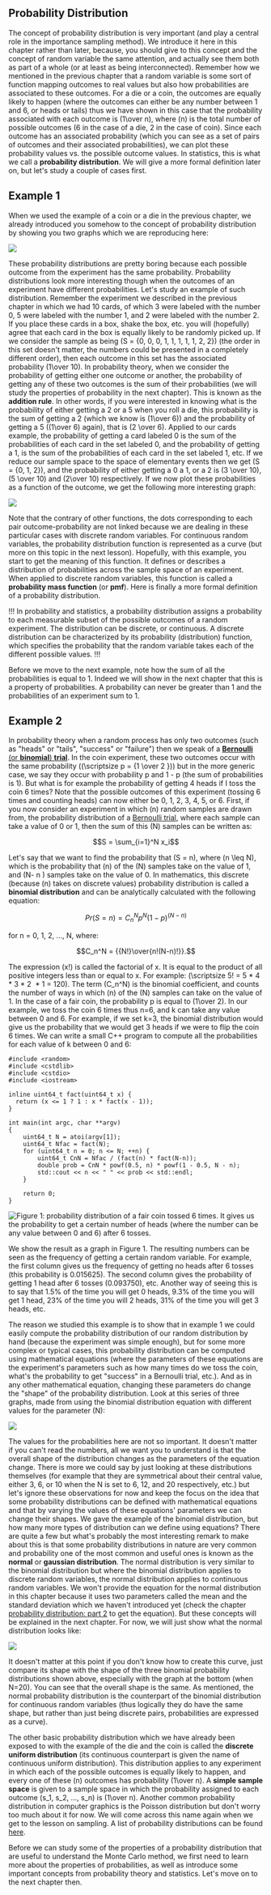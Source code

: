 ## Probability Distribution

The concept of probability distribution is very important (and play a central role in the importance sampling method). We introduce it here in this chapter rather than later, because, you should give to this concept and the concept of random variable the same attention, and actually see them both as part of a whole (or at least as being interconnected). Remember how we mentioned in the previous chapter that a random variable is some sort of function mapping outcomes to real values but also how probabilities are associated to these outcomes. For a die or a coin, the outcomes are equally likely to happen (where the outcomes can either be any number between 1 and 6, or heads or tails) thus we have shown in this case that the probability associated with each outcome is \(1\over n\), where \(n\) is the total number of possible outcomes (6 in the case of a die, 2 in the case of coin). Since each outcome has an associated probability (which you can see as a set of pairs of outcomes and their associated probabilities), we can plot these probability values vs. the possible outcome values. In statistics, this is what we call a **probability distribution**. We will give a more formal definition later on, but let's study a couple of cases first.

## Example 1

When we used the example of a coin or a die in the previous chapter, we already introduced you somehow to the concept of probability distribution by showing you two graphs which we are reproducing here:

![](/images/monte-carlo-methods/prob1.png?)

These probability distributions are pretty boring because each possible outcome from the experiment has the same probability. Probability distributions look more interesting though when the outcomes of an experiment have different probabilities. Let's study an example of such distribution. Remember the experiment we described in the previous chapter in which we had 10 cards, of which 3 were labeled with the number 0, 5 were labeled with the number 1, and 2 were labeled with the number 2. If you place these cards in a box, shake the box, etc. you will (hopefully) agree that each card in the box is equally likely to be randomly picked up. If we consider the sample as being \(S = \{0, 0, 0, 1, 1, 1, 1, 1, 2, 2\}\) (the order in this set doesn't matter, the numbers could be presented in a completely different order), then each outcome in this set has the associated probability \(1\over 10\). In probability theory, when we consider the probability of getting either one outcome or another, the probability of getting any of these two outcomes is the sum of their probabilities (we will study the properties of probability in the next chapter). This is known as the **addition rule**. In other words, if you were interested in knowing what is the probability of either getting a 2 or a 5 when you roll a die, this probability is the sum of getting a 2 (which we know is \(1\over 6\)) and the probability of getting a 5 (\(1\over 6\) again), that is \(2 \over 6\). Applied to our cards example, the probability of getting a card labeled 0 is the sum of the probabilities of each card in the set labeled 0, and the probability of getting a 1, is the sum of the probabilities of each card in the set labeled 1, etc. If we reduce our sample space to the space of elementary events then we get \(S = \{0, 1, 2\}\), and the probability of either getting a 0 a 1, or a 2 is \(3 \over 10\), \(5 \over 10\) and \(2\over 10\) respectively. If we now plot these probabilities as a function of the outcome, we get the following more interesting graph:

![](/images/monte-carlo-methods/prob2.png?)

Note that the contrary of other functions, the dots corresponding to each pair outcome-probability are not linked because we are dealing in these particular cases with discrete random variables. For continuous random variables, the probability distribution function is represented as a curve (but more on this topic in the next lesson). Hopefully, with this example, you start to get the meaning of this function. It defines or describes a distribution of probabilities across the sample space of an experiment. When applied to discrete random variables, this function is called a **probability mass function** (or **pmf**). Here is finally a more formal definition of a probability distribution.

!!!
In probability and statistics, a probability distribution assigns a probability to each measurable subset of the possible outcomes of a random experiment. The distribution can be discrete, or continuous. A discrete distribution can be characterized by its probability (distribution) function, which specifies the probability that the random variable takes each of the different possible values.
!!!

Before we move to the next example, note how the sum of all the probabilities is equal to 1. Indeed we will show in the next chapter that this is a property of probabilities. A probability can never be greater than 1 and the probabilities of an experiment sum to 1.

## Example 2

In probability theory when a random process has only two outcomes (such as "heads" or "tails", "success" or "failure") then we speak of a [**Bernoulli** (or **binomial**) **trial**](http://en.wikipedia.org/wiki/Bernoulli_trials). In the coin experiment, these two outcomes occur with the same probability (\(\scriptsize p = {1 \over 2 }\)) but in the more generic case, we say they occur with probability p and 1 - p (the sum of probabilities is 1). But what is for example the probability of getting 4 heads if I toss the coin 6 times? Note that the possible outcomes of this experiment (tossing 6 times and counting heads) can now either be 0, 1, 2, 3, 4, 5, or 6. First, if you now consider an experiment in which \(n\) random samples are drawn from, the probability distribution of a [Bernoulli trial](http://en.wikipedia.org/wiki/Bernoulli_trials), where each sample can take a value of 0 or 1, then the sum of this \(N\) samples can be written as:

$$S = \sum_{i=1}^N x_i$$

Let's say that we want to find the probability that \(S = n\), where \(n \leq N\), which is the probability that \(n\) of the \(N\) samples take on the value of 1, and \(N- n \) samples take on the value of 0\. In mathematics, this discrete (because \(n\) takes on discrete values) probability distribution is called a **binomial distribution** and can be analytically calculated with the following equation:

$$Pr(S = n) = C_n^N p^N(1-p)^{(N-n)}$$

for n = 0, 1, 2, ..., N, where:

$$C_n^N = {{N!}\over{n!(N-n)!}}.$$

The expression \(x!\) is called the factorial of x. It is equal to the product of all positive integers less than or equal to x. For example: \(\scriptsize 5! = 5 * 4 * 3 * 2  * 1 = 120\). The term \(C_n^N\) is the binomial coefficient, and counts the number of ways in which \(n\) of the \(N\) samples can take on the value of 1. In the case of a fair coin, the probability p is equal to \(1\over 2\). In our example, we toss the coin 6 times thus n=6, and k can take any value between 0 and 6\. For example, if we set k=3, the binomial distribution would give us the probability that we would get 3 heads if we were to flip the coin 6 times. We can write a small C++ program to compute all the probabilities for each value of k between 0 and 6:

```
#include <random> 
#include <cstdlib> 
#include <cstdio> 
#include <iostream> 
 
inline uint64_t fact(uint64_t x) { 
  return (x <= 1 ? 1 : x * fact(x - 1)); 
} 
 
int main(int argc, char **argv) 
{ 
    uint64_t N = atoi(argv[1]); 
    uint64_t Nfac = fact(N); 
    for (uint64_t n = 0; n <= N; ++n) { 
        uint64_t CnN = Nfac / (fact(n) * fact(N-n)); 
        double prob = CnN * powf(0.5, n) * powf(1 - 0.5, N - n); 
        std::cout << n << " " << prob << std::endl; 
    } 
 
    return 0; 
} 
```

![Figure 1: probability distribution of a fair coin tossed 6 times. It gives us the probability to get a certain number of heads (where the number can be any value between 0 and 6) after 6 tosses.](/images/monte-carlo-methods/binomial.png?)

We show the result as a graph in Figure 1. The resulting numbers can be seen as the frequency of getting a certain random variable. For example, the first column gives us the frequency of getting no heads after 6 tosses (this probability is 0.015625). The second column gives the probability of getting 1 head after 6 tosses (0.093750), etc. Another way of seeing this is to say that 1.5% of the time you will get 0 heads, 9.3% of the time you will get 1 head, 23% of the time you will 2 heads, 31% of the time you will get 3 heads, etc.

The reason we studied this example is to show that in example 1 we could easily compute the probability distribution of our random distribution by hand (because the experiment was simple enough), but for some more complex or typical cases, this probability distribution can be computed using mathematical equations (where the parameters of these equations are the experiment's parameters such as how many times do we toss the coin, what's the probability to get "success" in a Bernoulli trial, etc.). And as in any other mathematical equation, changing these parameters do change the "shape" of the probability distribution. Look at this series of three graphs, made from using the binomial distribution equation with different values for the parameter \(N\):

![](/images/monte-carlo-methods/binomial2.png?)

The values for the probabilities here are not so important. It doesn't matter if you can't read the numbers, all we want you to understand is that the overall shape of the distribution changes as the parameters of the equation change. There is more we could say by just looking at these distributions themselves (for example that they are symmetrical about their central value, either 3, 6, or 10 when the N is set to 6, 12, and 20 respectively, etc.) but let's ignore these observations for now and keep the focus on the idea that some probability distributions can be defined with mathematical equations and that by varying the values of these equations' parameters we can change their shapes. We gave the example of the binomial distribution, but how many more types of distribution can we define using equations? There are quite a few but what's probably the most interesting remark to make about this is that some probability distributions in nature are very common and probability one of the most common and useful ones is known as the **normal** or **gaussian distribution**. The normal distribution is very similar to the binomial distribution but where the binomial distribution applies to discrete random variables, the normal distribution applies to continuous random variables. We won't provide the equation for the normal distribution in this chapter because it uses two parameters called the mean and the standard deviation which we haven't introduced yet (check the chapter [probability distribution: part 2](/lessons/mathematics-physics-for-computer-graphics/monte-carlo-methods-mathematical-foundations/probability-distribution-part2) to get the equation). But these concepts will be explained in the next chapter. For now, we will just show what the normal distribution looks like:

![](/images/monte-carlo-methods/normaldistribution.png?)

It doesn't matter at this point if you don't know how to create this curve, just compare its shape with the shape of the three binomial probability distributions shown above, especially with the graph at the bottom (when N=20). You can see that the overall shape is the same. As mentioned, the normal probability distribution is the counterpart of the binomial distribution for continuous random variables (thus logically they do have the same shape, but rather than just being discrete pairs, probabilities are expressed as a curve).

The other basic probability distribution which we have already been exposed to with the example of the die and the coin is called the **discrete uniform distribution** (its continuous counterpart is given the name of continuous uniform distribution). This distribution applies to any experiment in which each of the possible outcomes is equally likely to happen, and every one of these \(n\) outcomes has probability \(1\over n\). A **simple sample space** is given to a sample space in which the probability assigned to each outcome \(s_1, s_2, ..., s_n\) is \(1\over n\). Another common probability distribution in computer graphics is the Poisson distribution but don't worry too much about it for now. We will come across this name again when we get to the lesson on sampling. A list of probability distributions can be found [here](http://en.wikipedia.org/wiki/List_of_probability_distributions).

Before we can study some of the properties of a probability distribution that are useful to understand the Monte Carlo method, we first need to learn more about the properties of probabilities, as well as introduce some important concepts from probability theory and statistics. Let's move on to the next chapter then.
